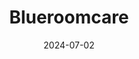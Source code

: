 ---  
layout: startup_page  
title: "Blueroomcare"  
id: "blueroomcare.com"  
permalink: "/blueroomcareblueroomcare.com07022024/"  
website: "https://www.blueroomcare.com/"  
funding_round: "Pre-Seed"  
funding_amount: ""  
investors: "EHA Impact Ventures, TVC Labs, Innovest Africa"  
about: "Blueroomcare is a Nigerian digital therapy service providing affordable and accessible mental healthcare to Africans. It offers in-app messaging, video, and voice communication with licensed therapists, integrating advanced algorithms with personalized support. The platform aims to make high-quality mental health care available to everyone."  
markets: "Healthtech, Mental Health"  
hq: "Lagos, Yaba, Nigeria"  
founded_year: "2020"  
linkedin: "https://www.linkedin.com/company/blueroom-care"  
twitter: ""  
instagram: ""  
facebook: ""  
crunchbase: "https://www.crunchbase.com/organization/blueroomcare?utm_source=linkedin&utm_medium=referral&utm_campaign=linkedin_companies&utm_content=profile_cta_anon&trk=funding_crunchbase"  
pitchbook: ""  

date_display: "02-Jul-2024"  
date: "2024-07-02"

# SEO Optimization  
meta_title: "Blueroomcare - Pre-Seed"  
meta_description: "Blueroomcare, Blueroomcare is a Nigerian digital therapy service providing affordable and accessible mental healthcare to Africans. It offers in-app messaging, vide..."  
meta_keywords: "Blueroomcare, Healthtech, Mental Health, Pre-Seed funding"  
canonical_url: "https://startup.projectstartups.com/blueroomcareblueroomcare.com07022024/"  
---